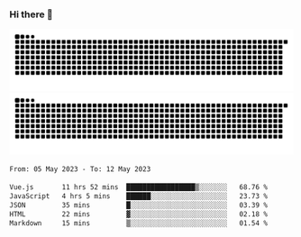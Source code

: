 ### Hi there 👋

![GitHub Snake Light](https://raw.githubusercontent.com/jichangee/jichangee/output/github-snake.svg#gh-light-mode-only)
![GitHub Snake dark](https://raw.githubusercontent.com/jichangee/jichangee/output/github-snake-dark.svg#gh-dark-mode-only)

<!--START_SECTION:waka-->

```text
From: 05 May 2023 - To: 12 May 2023

Vue.js       11 hrs 52 mins  █████████████████▒░░░░░░░   68.76 %
JavaScript   4 hrs 5 mins    ██████░░░░░░░░░░░░░░░░░░░   23.73 %
JSON         35 mins         █░░░░░░░░░░░░░░░░░░░░░░░░   03.39 %
HTML         22 mins         ▓░░░░░░░░░░░░░░░░░░░░░░░░   02.18 %
Markdown     15 mins         ▒░░░░░░░░░░░░░░░░░░░░░░░░   01.54 %
```

<!--END_SECTION:waka-->

<!--
![GitHub Snake Light](github-snake.svg#gh-light-mode-only)
![GitHub Snake dark](github-snake-dark.svg#gh-dark-mode-only)
-->

<!--
**jichangee/jichangee** is a ✨ _special_ ✨ repository because its `README.md` (this file) appears on your GitHub profile.

Here are some ideas to get you started:

- 🔭 I’m currently working on ...
- 🌱 I’m currently learning ...
- 👯 I’m looking to collaborate on ...
- 🤔 I’m looking for help with ...
- 💬 Ask me about ...
- 📫 How to reach me: ...
- 😄 Pronouns: ...
- ⚡ Fun fact: ...
-->
